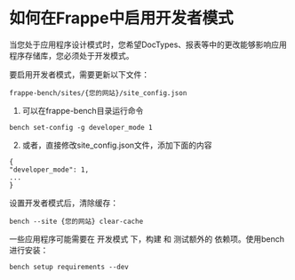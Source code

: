 # 如何在Frappe中启用开发者模式
当您处于应用程序设计模式时，您希望DocTypes、报表等中的更改能够影响应用程序存储库，您必须处于开发模式。

要启用开发者模式，需要更新以下文件：
```shell
frappe-bench/sites/{您的网站}/site_config.json
```

1. 可以在frappe-bench目录运行命令
```shell
bench set-config -g developer_mode 1
```

2. 或者，直接修改site_config.json文件，添加下面的内容
```shell
{
"developer_mode": 1,
...
}
```

设置开发者模式后，清除缓存：
```shell
bench --site {您的网站} clear-cache
```

一些应用程序可能需要在 开发模式 下，构建 和 测试额外的 依赖项。使用bench进行安装：
```shell
bench setup requirements --dev
```